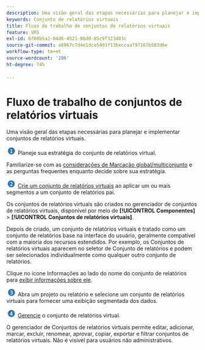 ```yaml
---
description: Uma visão geral das etapas necessárias para planejar e implementar conjuntos de relatórios virtuais.
keywords: Conjunto de relatórios virtuais
title: Fluxo de trabalho de conjuntos de relatórios virtuais
feature: VRS
exl-id: 6f68b5a2-04d6-4521-86d0-85c9f323d03c
source-git-commit: a6967c7d4e1dca5491f13beccaa797167b503d6e
workflow-type: tm+mt
source-wordcount: '206'
ht-degree: 74%

---
```


# Fluxo de trabalho de conjuntos de relatórios virtuais

Uma visão geral das etapas necessárias para planejar e implementar conjuntos de relatórios virtuais.

![](/help/admin/tools/manage-rs/edit-settings/general/c-server-side-forwarding/assets/step1_icon.png) Planeje sua estratégia do conjunto de relatórios virtual.

Familiarize-se com as [considerações de Marcação global/multiconjunto](/help/components/vrs/vrs-considerations.md) e as perguntas frequentes enquanto decide sobre sua estratégia.

![](/help/admin/tools/manage-rs/edit-settings/general/c-server-side-forwarding/assets/step2_icon.png) [Crie um conjunto de relatórios virtuais](/help/components/vrs/c-workflow-vrs/vrs-create.md) ao aplicar um ou mais segmentos a um conjunto de relatórios pai.

Os conjuntos de relatórios virtuais são criados no gerenciador de conjuntos de relatórios virtuais, disponível por meio de **[!UICONTROL Componentes]** > **[!UICONTROL Conjuntos de relatórios virtuais]**.

Depois de criado, um conjunto de relatórios virtuais é tratado como um conjunto de relatórios base na interface do usuário, geralmente compatível com a maioria dos recursos estendidos. Por exemplo, os Conjuntos de relatórios virtuais aparecem no seletor de Conjunto de relatórios e podem ser selecionados individualmente como qualquer outro conjunto de relatórios.

Clique no ícone Informações ao lado do nome do conjunto de relatórios para [exibir informações sobre ele](/help/components/vrs/c-workflow-vrs/vrs-view.md).

![](/help/admin/tools/manage-rs/edit-settings/general/c-server-side-forwarding/assets/step3_icon.png) Abra um projeto ou relatório e selecione um conjunto de relatórios virtuais para fornecer uma exibição segmentada dos dados.

![](assets/step4_icon.png) [Gerencie](/help/components/vrs/c-workflow-vrs/vrs-manage.md) o conjunto de relatórios virtual.

O gerenciador de Conjuntos de relatórios virtuais permite editar, adicionar, marcar, excluir, renomear, aprovar, copiar, exportar e filtrar conjuntos de relatórios virtuais. Não é visível para usuários não administrativos.
